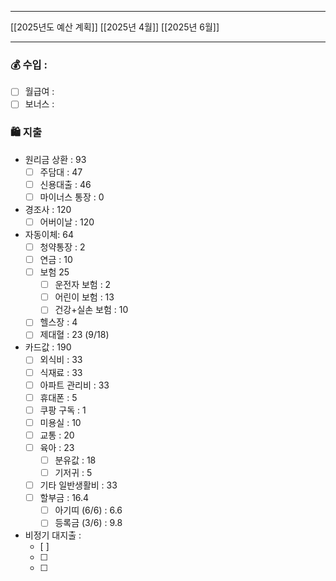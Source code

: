 ***
[[2025년도 예산 계획]]
[[2025년 4월]]
[[2025년 6월]]
***
### 💰 수입 : 
- [ ] 월급여 : 
- [ ] 보너스 : 

### 🛍 지출 
-  원리금 상환 : 93
	- [ ] 주담대 : 47
	- [ ] 신용대출 : 46
	- [ ] 마이너스 통장 : 0
- 경조사 : 120
	- [ ] 어버이날 : 120
- 자동이체: 64
	- [ ] 청약통장 : 2
	- [ ] 연금 : 10
	- [ ] 보험 25
		- [ ] 운전자 보험 : 2
		- [ ] 어린이 보험 : 13
		- [ ] 건강+실손 보험 : 10
	- [ ] 헬스장 : 4
	- [ ] 제대혈 : 23 (9/18)
- 카드값 : 190
	- [ ] 외식비 : 33
	- [ ] 식재료 : 33
	- [ ] 아파트 관리비 : 33
	- [ ] 휴대폰 : 5
	- [ ] 쿠팡 구독 : 1
	- [ ] 미용실 : 10
	- [ ] 교통 : 20
	- [ ] 육아 : 23
		- [ ] 분유값 : 18
		- [ ] 기저귀 : 5
	- [ ] 기타 일반생활비 : 33
	- [ ] 할부금 : 16.4
		- [ ] 아기띠 (6/6) : 6.6
		- [ ] 등록금 (3/6) : 9.8
- 비정기 대지출 : 
	- [ ] 
	- [ ] 
	- [ ] 